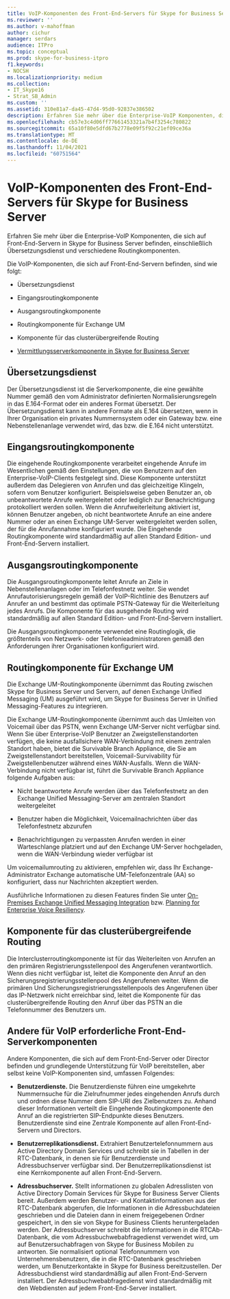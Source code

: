 ```yaml
---
title: VoIP-Komponenten des Front-End-Servers für Skype for Business Server
ms.reviewer: ''
ms.author: v-mahoffman
author: cichur
manager: serdars
audience: ITPro
ms.topic: conceptual
ms.prod: skype-for-business-itpro
f1.keywords:
- NOCSH
ms.localizationpriority: medium
ms.collection:
- IT_Skype16
- Strat_SB_Admin
ms.custom: ''
ms.assetid: 310e81a7-da45-47d4-95d0-92837e386502
description: Erfahren Sie mehr über die Enterprise-VoIP Komponenten, die sich auf Front-End-Servern in Skype for Business Server befinden, einschließlich Übersetzungsdienst und verschiedene Routingkomponenten.
ms.openlocfilehash: cb57e3c4d06ff77661453321a7b4f3254c780822
ms.sourcegitcommit: 65a10f80e5dfd67b2778e09f5f92c21ef09ce36a
ms.translationtype: MT
ms.contentlocale: de-DE
ms.lasthandoff: 11/04/2021
ms.locfileid: "60751564"
---
```

# <a name="front-end-server-voip-components-for-skype-for-business-server"></a>VoIP-Komponenten des Front-End-Servers für Skype for Business Server

Erfahren Sie mehr über die Enterprise-VoIP Komponenten, die sich auf Front-End-Servern in Skype for Business Server befinden, einschließlich Übersetzungsdienst und verschiedene Routingkomponenten.

Die VoIP-Komponenten, die sich auf Front-End-Servern befinden, sind wie folgt:

- Übersetzungsdienst

- Eingangsroutingkomponente

- Ausgangsroutingkomponente

- Routingkomponente für Exchange UM

- Komponente für das clusterübergreifende Routing

- [Vermittlungsserverkomponente in Skype for Business Server](mediation-server.md)

## <a name="translation-service"></a>Übersetzungsdienst

Der Übersetzungsdienst ist die Serverkomponente, die eine gewählte Nummer gemäß den vom Administrator definierten Normalisierungsregeln in das E.164-Format oder ein anderes Format übersetzt. Der Übersetzungsdienst kann in andere Formate als E.164 übersetzen, wenn in Ihrer Organisation ein privates Nummernsystem oder ein Gateway bzw. eine Nebenstellenanlage verwendet wird, das bzw. die E.164 nicht unterstützt.

## <a name="inbound-routing-component"></a>Eingangsroutingkomponente

Die eingehende Routingkomponente verarbeitet eingehende Anrufe im Wesentlichen gemäß den Einstellungen, die von Benutzern auf den Enterprise-VoIP-Clients festgelegt sind. Diese Komponente unterstützt außerdem das Delegieren von Anrufen und das gleichzeitige Klingeln, sofern vom Benutzer konfiguriert. Beispielsweise geben Benutzer an, ob unbeantwortete Anrufe weitergeleitet oder lediglich zur Benachrichtigung protokolliert werden sollen. Wenn die Anrufweiterleitung aktiviert ist, können Benutzer angeben, ob nicht beantwortete Anrufe an eine andere Nummer oder an einen Exchange UM-Server weitergeleitet werden sollen, der für die Anrufannahme konfiguriert wurde. Die Eingehende Routingkomponente wird standardmäßig auf allen Standard Edition- und Front-End-Servern installiert.

## <a name="outbound-routing-component"></a>Ausgangsroutingkomponente

Die Ausgangsroutingkomponente leitet Anrufe an Ziele in Nebenstellenanlagen oder im Telefonfestnetz weiter. Sie wendet Anrufautorisierungsregeln gemäß der VoIP-Richtlinie des Benutzers auf Anrufer an und bestimmt das optimale PSTN-Gateway für die Weiterleitung jedes Anrufs. Die Komponente für das ausgehende Routing wird standardmäßig auf allen Standard Edition- und Front-End-Servern installiert.

Die Ausgangsroutingkomponente verwendet eine Routinglogik, die größtenteils von Netzwerk- oder Telefonieadministratoren gemäß den Anforderungen ihrer Organisationen konfiguriert wird.

## <a name="exchange-um-routing-component"></a>Routingkomponente für Exchange UM

Die Exchange UM-Routingkomponente übernimmt das Routing zwischen Skype for Business Server und Servern, auf denen Exchange Unified Messaging (UM) ausgeführt wird, um Skype for Business Server in Unified Messaging-Features zu integrieren.

Die Exchange UM-Routingkomponente übernimmt auch das Umleiten von Voicemail über das PSTN, wenn Exchange UM-Server nicht verfügbar sind. Wenn Sie über Enterprise-VoIP Benutzer an Zweigstellenstandorten verfügen, die keine ausfallsichere WAN-Verbindung mit einem zentralen Standort haben, bietet die Survivable Branch Appliance, die Sie am Zweigstellenstandort bereitstellen, Voicemail-Survivability für Zweigstellenbenutzer während eines WAN-Ausfalls. Wenn die WAN-Verbindung nicht verfügbar ist, führt die Survivable Branch Appliance folgende Aufgaben aus:

- Nicht beantwortete Anrufe werden über das Telefonfestnetz an den Exchange Unified Messaging-Server am zentralen Standort weitergeleitet

- Benutzer haben die Möglichkeit, Voicemailnachrichten über das Telefonfestnetz abzurufen

- Benachrichtigungen zu verpassten Anrufen werden in einer Warteschlange platziert und auf den Exchange UM-Server hochgeladen, wenn die WAN-Verbindung wieder verfügbar ist

Um voicemailumrouting zu aktivieren, empfehlen wir, dass Ihr Exchange-Administrator Exchange automatische UM-Telefonzentrale (AA) so konfiguriert, dass nur Nachrichten akzeptiert werden.

Ausführliche Informationen zu diesen Features finden Sie unter [On-Premises Exchange Unified Messaging Integration](/previous-versions/office/lync-server-2013/lync-server-2013-planning-for-exchange-unified-messaging-integration) bzw. [Planning for Enterprise Voice Resiliency](/previous-versions/office/lync-server-2013/lync-server-2013-planning-for-enterprise-voice-resiliency).

## <a name="intercluster-routing-component"></a>Komponente für das clusterübergreifende Routing

Die Interclusterroutingkomponente ist für das Weiterleiten von Anrufen an den primären Registrierungsstellenpool des Angerufenen verantwortlich. Wenn dies nicht verfügbar ist, leitet die Komponente den Anruf an den Sicherungsregistrierungsstellenpool des Angerufenen weiter. Wenn die primären Und Sicherungsregistrierungsstellenpools des Angerufenen über das IP-Netzwerk nicht erreichbar sind, leitet die Komponente für das clusterübergreifende Routing den Anruf über das PSTN an die Telefonnummer des Benutzers um.

## <a name="other-front-end-server-components-required-for-voip"></a>Andere für VoIP erforderliche Front-End-Serverkomponenten

Andere Komponenten, die sich auf dem Front-End-Server oder Director befinden und grundlegende Unterstützung für VoIP bereitstellen, aber selbst keine VoIP-Komponenten sind, umfassen Folgendes:

- **Benutzerdienste.** Die Benutzerdienste führen eine umgekehrte Nummernsuche für die Zielrufnummer jedes eingehenden Anrufs durch und ordnen diese Nummer dem SIP-URI des Zielbenutzers zu. Anhand dieser Informationen verteilt die Eingehende Routingkomponente den Anruf an die registrierten SIP-Endpunkte dieses Benutzers. Benutzerdienste sind eine Zentrale Komponente auf allen Front-End-Servern und Directors.

- **Benutzerreplikationsdienst.** Extrahiert Benutzertelefonnummern aus Active Directory Domain Services und schreibt sie in Tabellen in der RTC-Datenbank, in denen sie für Benutzerdienste und Adressbuchserver verfügbar sind. Der Benutzerreplikationsdienst ist eine Kernkomponente auf allen Front-End-Servern.

- **Adressbuchserver.** Stellt informationen zu globalen Adresslisten von Active Directory Domain Services für Skype for Business Server Clients bereit. Außerdem werden Benutzer- und Kontaktinformationen aus der RTC-Datenbank abgerufen, die Informationen in die Adressbuchdateien geschrieben und die Dateien dann in einem freigegebenen Ordner gespeichert, in den sie von Skype for Business Clients heruntergeladen werden. Der Adressbuchserver schreibt die Informationen in die RTCAb-Datenbank, die vom Adressbuchwebabfragedienst verwendet wird, um auf Benutzersuchabfragen von Skype for Business Mobilen zu antworten. Sie normalisiert optional Telefonnummern von Unternehmensbenutzern, die in die RTC-Datenbank geschrieben werden, um Benutzerkontakte in Skype for Business bereitzustellen. Der Adressbuchdienst wird standardmäßig auf allen Front-End-Servern installiert. Der Adressbuchwebabfragedienst wird standardmäßig mit den Webdiensten auf jedem Front-End-Server installiert.